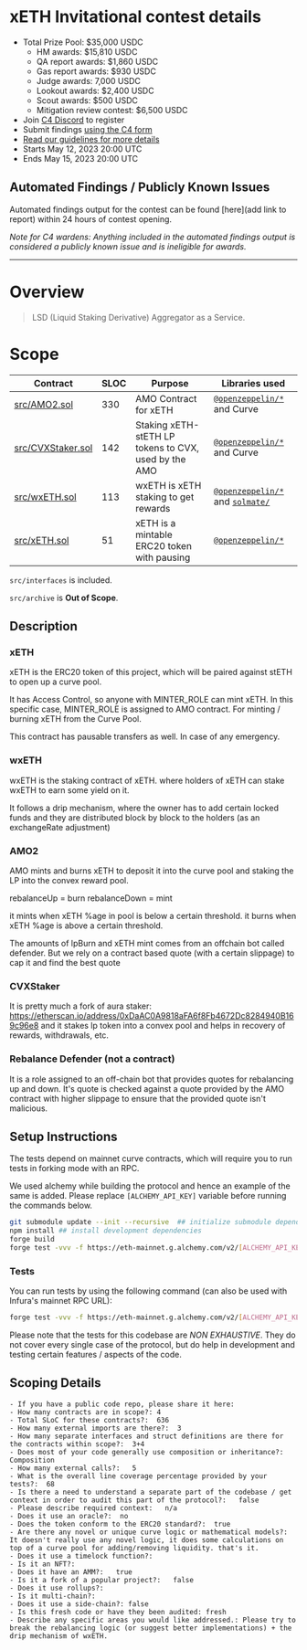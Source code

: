 # xETH Invitational contest details

- Total Prize Pool: $35,000 USDC
  - HM awards: $15,810 USDC
  - QA report awards: $1,860 USDC
  - Gas report awards: $930 USDC
  - Judge awards: 7,000 USDC
  - Lookout awards: $2,400 USDC
  - Scout awards: $500 USDC
  - Mitigation review contest: $6,500 USDC
- Join [C4 Discord](https://discord.gg/code4rena) to register
- Submit findings [using the C4 form](https://code4rena.com/contests/2023-05-xeth-contest/submit)
- [Read our guidelines for more details](https://docs.code4rena.com/roles/wardens)
- Starts May 12, 2023 20:00 UTC
- Ends May 15, 2023 20:00 UTC

## Automated Findings / Publicly Known Issues

Automated findings output for the contest can be found [here](add link to report) within 24 hours of contest opening.

_Note for C4 wardens: Anything included in the automated findings output is considered a publicly known issue and is ineligible for awards._

------

# Overview

> LSD (Liquid Staking Derivative) Aggregator as a Service.

# Scope

| Contract | SLOC | Purpose | Libraries used |  
| ----------- | ----------- | ----------- | ----------- |
| [src/AMO2.sol](https://github.com/code-423n4/2023-05-xeth/blob/main/src/AMO2.sol) | 330 | AMO Contract for xETH | [`@openzeppelin/*`](https://openzeppelin.com/contracts/) and Curve |
| [src/CVXStaker.sol](https://github.com/code-423n4/2023-05-xeth/blob/main/src/CVXStaker.sol) | 142 | Staking xETH-stETH LP tokens to CVX, used by the AMO | [`@openzeppelin/*`](https://openzeppelin.com/contracts/) and Curve |
| [src/wxETH.sol](https://github.com/code-423n4/2023-05-xeth/blob/main/src/wxETH.sol) | 113 | wxETH is xETH staking to get rewards | [`@openzeppelin/*`](https://openzeppelin.com/contracts/) and [`solmate/`](lib/solmate) |
| [src/xETH.sol](https://github.com/code-423n4/2023-05-xeth/blob/main/src/xETH.sol) | 51 | xETH is a mintable ERC20 token with pausing | [`@openzeppelin/*`](https://openzeppelin.com/contracts/) |

`src/interfaces` is included.

`src/archive` is **Out of Scope**.

## Description

### xETH

xETH is the ERC20 token of this project, which will be paired against stETH to open up a curve pool.

It has Access Control, so anyone with MINTER_ROLE can mint xETH. In this specific case, MINTER_ROLE is assigned to AMO contract. For minting / burning xETH from the Curve Pool.

This contract has pausable transfers as well. In case of any emergency.

### wxETH

wxETH is the staking contract of xETH. where holders of xETH can stake wxETH to earn some yield on it.

It follows a drip mechanism, where the owner has to add certain locked funds and they are distributed block by block to the holders (as an exchangeRate adjustment)

### AMO2

AMO mints and burns xETH to deposit it into the curve pool and staking the LP into the convex reward pool.

rebalanceUp = burn
rebalanceDown = mint

it mints when xETH %age in pool is below a certain threshold. it burns when xETH %age is above a certain threshold.

The amounts of lpBurn and xETH mint comes from an offchain bot called defender. But we rely on a contract based quote (with a certain slippage) to cap it and find the best quote

### CVXStaker

It is pretty much a fork of aura staker: <https://etherscan.io/address/0xDaAC0A9818aFA6f8Fb4672Dc8284940B169c96e8> and it stakes lp token into a convex pool and helps in recovery of rewards, withdrawals, etc.

### Rebalance Defender (not a contract)

It is a role assigned to an off-chain bot that provides quotes for rebalancing up and down. It's quote is checked against a quote provided by the AMO contract with higher slippage to ensure that the provided quote isn't malicious.

## Setup Instructions

The tests depend on mainnet curve contracts, which will require you to run tests in forking mode with an RPC.

We used alchemy while building the protocol and hence an example of the same is added. Please replace `[ALCHEMY_API_KEY]` variable before running the commands below.

```bash
git submodule update --init --recursive  ## initialize submodule dependencies
npm install ## install development dependencies
forge build
forge test -vvv -f https://eth-mainnet.g.alchemy.com/v2/[ALCHEMY_API_KEY]
```

### Tests

You can run tests by using the following command (can also be used with Infura's mainnet RPC URL):

```bash
forge test -vvv -f https://eth-mainnet.g.alchemy.com/v2/[ALCHEMY_API_KEY]
```

Please note that the tests for this codebase are _NON EXHAUSTIVE_. They do not cover every single case of the protocol, but do help in development and testing certain features / aspects of the code.


## Scoping Details 
```
- If you have a public code repo, please share it here:  
- How many contracts are in scope?: 4  
- Total SLoC for these contracts?:  636
- How many external imports are there?:  3
- How many separate interfaces and struct definitions are there for the contracts within scope?:  3+4
- Does most of your code generally use composition or inheritance?:   Composition
- How many external calls?:   5
- What is the overall line coverage percentage provided by your tests?:  68
- Is there a need to understand a separate part of the codebase / get context in order to audit this part of the protocol?:   false
- Please describe required context:   n/a
- Does it use an oracle?:  no
- Does the token conform to the ERC20 standard?:  true
- Are there any novel or unique curve logic or mathematical models?: It doesn't really use any novel logic, it does some calculations on top of a curve pool for adding/removing liquidity. that's it.
- Does it use a timelock function?:  
- Is it an NFT?: 
- Does it have an AMM?:   true
- Is it a fork of a popular project?:   false
- Does it use rollups?:   
- Is it multi-chain?:  
- Does it use a side-chain?: false
- Is this fresh code or have they been audited: fresh
- Describe any specific areas you would like addressed.: Please try to break the rebalancing logic (or suggest better implementations) + the drip mechanism of wxETH.
```
